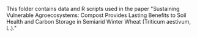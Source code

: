 This folder contains data and R scripts used in the paper "Sustaining Vulnerable Agroecosystems: Compost Provides Lasting Benefits to Soil Health and Carbon Storage in Semiarid Winter Wheat (Triticum aestivum, L.)."
